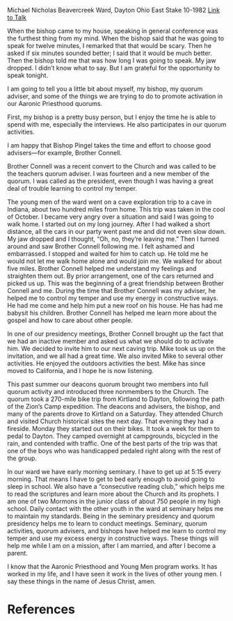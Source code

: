 Michael Nicholas
Beavercreek Ward, Dayton Ohio East Stake
10-1982
[Link to Talk](https://www.churchofjesuschrist.org/study/general-conference/1982/10/how-we-promote-activation?lang=eng)

When the bishop came to my house, speaking in general conference was the furthest thing from my mind. When the bishop said that he was going to speak for twelve minutes, I remarked that that would be scary. Then he asked if six minutes sounded better; I said that it would be much better. Then the bishop told me that was how long I was going to speak. My jaw dropped. I didn’t know what to say. But I am grateful for the opportunity to speak tonight.

I am going to tell you a little bit about myself, my bishop, my quorum adviser, and some of the things we are trying to do to promote activation in our Aaronic Priesthood quorums.

First, my bishop is a pretty busy person, but I enjoy the time he is able to spend with me, especially the interviews. He also participates in our quorum activities.

I am happy that Bishop Pingel takes the time and effort to choose good advisers—for example, Brother Connell.

Brother Connell was a recent convert to the Church and was called to be the teachers quorum adviser. I was fourteen and a new member of the quorum. I was called as the president, even though I was having a great deal of trouble learning to control my temper.

The young men of the ward went on a cave exploration trip to a cave in Indiana, about two hundred miles from home. This trip was taken in the cool of October. I became very angry over a situation and said I was going to walk home. I started out on my long journey. After I had walked a short distance, all the cars in our party went past me and did not even slow down. My jaw dropped and I thought, “Oh, no, they’re leaving me.” Then I turned around and saw Brother Connell following me. I felt ashamed and embarrassed. I stopped and waited for him to catch up. He told me he would not let me walk home alone and would join me. We walked for about five miles. Brother Connell helped me understand my feelings and straighten them out. By prior arrangement, one of the cars returned and picked us up. This was the beginning of a great friendship between Brother Connell and me. During the time that Brother Connell was my adviser, he helped me to control my temper and use my energy in constructive ways. He had me come and help him put a new roof on his house. He has had me babysit his children. Brother Connell has helped me learn more about the gospel and how to care about other people.

In one of our presidency meetings, Brother Connell brought up the fact that we had an inactive member and asked us what we should do to activate him. We decided to invite him to our next caving trip. Mike took us up on the invitation, and we all had a great time. We also invited Mike to several other activities. He enjoyed the outdoors activities the best. Mike has since moved to California, and I hope he is now listening.

This past summer our deacons quorum brought two members into full quorum activity and introduced three nonmembers to the Church. The quorum took a 270-mile bike trip from Kirtland to Dayton, following the path of the Zion’s Camp expedition. The deacons and advisers, the bishop, and many of the parents drove to Kirtland on a Saturday. They attended Church and visited Church historical sites the next day. That evening they had a fireside. Monday they started out on their bikes. It took a week for them to pedal to Dayton. They camped overnight at campgrounds, bicycled in the rain, and contended with traffic. One of the best parts of the trip was that one of the boys who was handicapped pedaled right along with the rest of the group.

In our ward we have early morning seminary. I have to get up at 5:15 every morning. That means I have to get to bed early enough to avoid going to sleep in school. We also have a “consecutive reading club,” which helps me to read the scriptures and learn more about the Church and its prophets. I am one of two Mormons in the junior class of about 750 people in my high school. Daily contact with the other youth in the ward at seminary helps me to maintain my standards. Being in the seminary presidency and quorum presidency helps me to learn to conduct meetings. Seminary, quorum activities, quorum advisers, and bishops have helped me learn to control my temper and use my excess energy in constructive ways. These things will help me while I am on a mission, after I am married, and after I become a parent.

I know that the Aaronic Priesthood and Young Men program works. It has worked in my life, and I have seen it work in the lives of other young men. I say these things in the name of Jesus Christ, amen.

# References
